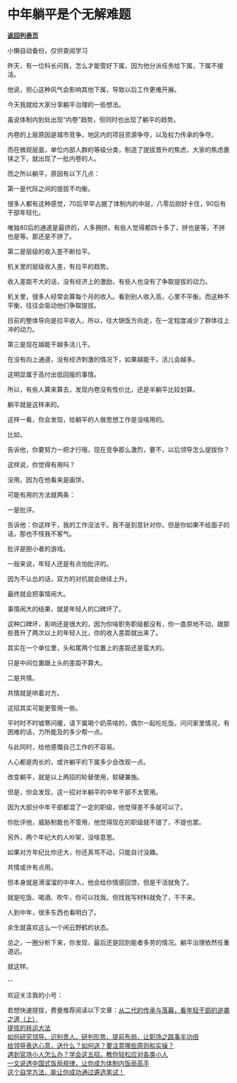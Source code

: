 # 中年躺平是个无解难题

[**返回列表页**](/gzh/费曼的小茶馆)

小懒自动备份，仅供查阅学习

昨天，有一位科长问我，怎么才能管好下属，因为他分派任务给下属，下属不接活。

他说，担心这种风气会影响其他下属，导致以后工作更难开展。

今天我就给大家分享躺平治理的一些想法。

虽说体制内到处出现“内卷”趋势，但同时也出现了躺平的趋势。

内卷的上层原因是城市竞争，地区内的项目资源争夺，以及权力传承的争夺。

而在微观层面，单位内部人群的等级分类，制造了提拔晋升的焦虑，大家的焦虑裹挟之下，就出现了一批内卷的人。

而之所以躺平，原因有以下几点：

第一是代际之间的提拔不均衡。

很多人都有这种感觉，70后早早占据了体制内的中层，八零后刚好卡住，90后有干部年轻化。

唯独80后的通道是最挤的，人多拥挤。有些人觉得都四十多了，拼也是等，不拼也是等。那还是不拼了。

第二是层级的收入差不断拉平。

机关里的层级收入差，有拉平的趋势。  

收入差距不大的话，没有经济上的激励，有些人也没有了争取提拔的动力。  

机关里，很多人经常会算每个月的收入。看到别人收入高，心里不平衡。而这种不平衡，往往会驱动他们争取提拔。  

目前的整体导向是拉平收入，所以，往大锅饭方向走，在一定程度减少了群体往上冲的动力。  

第三是现在越能干越多活儿干。  

在没有向上通道，没有经济刺激的情况下，如果越能干，活儿会越多。

这明显属于高付出低回报的事情。  

所以，有些人算来算去，发现内卷没有性价比，还是半躺平比较划算。

躺平就是这样来的。  

这样一看，你会发现，给躺平的人做思想工作是没啥用的。

比如，

告诉他，你要努力一把才行哦，现在竞争那么激烈，要不，以后领导怎么提拔你？  

这样说，你觉得有用吗？

没用。因为在他看来是画饼。

可能有用的方法就两条：  

一是批评。  

告诉他：你这样干，我的工作没法干。我不是刻意针对你，但是你如果不给面子的话，那也不怪我不客气。  

批评是胆小者的游戏。  

一般来说，年轻人还是有点怕批评的。

因为不认怂的话，双方的对抗就会继续上升。

最终就会把事情闹大。

事情闹大的结果，就是年轻人的口碑坏了。

这种口碑坏，影响还是很大的，因为你啥职务职级都没有，你一直原地不动，跟那些晋升了两次以上的年轻人比，你的收入差距就出来了。  

其实在一个单位里，头和尾两个位置上的差距还是蛮大的。  

只是中间位置跟上头的差距不算大。

二是共情。

共情就是哄着对方。

这招其实可能更管用一些。  

平时时不时嘘寒问暖，请下属喝个奶茶啥的，偶尔一起吃吃饭。问问家里情况，有困难的话，力所能及的多少帮一点。  

与此同时，给他感慨自己工作的不容易。  

人心都是肉长的，或许躺平的下属多少会改观一点。

改变躺平，就是以上两招的轮替使用，软硬兼施。  

但是，你会发现，这一招对半躺平的中年干部不太管用。

因为大部分中年干部都混了一定的职级，他觉得差不多就可以了。  

你批评他，威胁制裁也不管用，他觉得现在的职级就不错了，不提也罢。  

另外，两个年纪大的人吵架，没啥意思。  

如果对方年纪比你还大，你还真骂不动，只能自讨没趣。

共情或许有点用。

但本身就是滑溜溜的中年人，他会给你情感回馈，但是干活就免了。

就是吃饭、喝酒、吹牛，你可以找我。但找我写材料就免了，干不来。  

人到中年，很多东西也看明白了。  

余生就喜欢这么一个闲云野鹤的状态。

总之，一圈分析下来，你发现，最后还是回到能者多劳的情况。躺平治理依然任重道远。

就这样。  

\--  

欢迎关注我的小号：

若想快速提拔，费曼推荐阅读以下文章：[从二代的传承与落幕，看年轻干部的逆袭之道（上）](http://mp.weixin.qq.com/s?__biz=MzkzMDM0NzA3Mw==&mid=2247488459&idx=2&sn=9760b00effdf9342ac2ee4d95be00cd3&chksm=c27af2e5f50d7bf357b7e4739d1b59ec79d6cc02d646e167b237c2425959c8374511f320784d&scene=21#wechat_redirect)  
[提拔的转运大法](http://mp.weixin.qq.com/s?__biz=MzkzMDM0NzA3Mw==&mid=2247488443&idx=1&sn=68a1cc4d7cc7e0835adc87945c398ec2&chksm=c27af295f50d7b831bc758b93f856cd8c5a27d1c7148bc2abd063676f3cc7761a2db5799623b&scene=21#wechat_redirect)  
[如何研究领导、识别贵人、研判形势、提前布局，让职场之路事半功倍](http://mp.weixin.qq.com/s?__biz=MzkzMDM0NzA3Mw==&mid=2247488414&idx=2&sn=89d25fc006af4e0bc0a69c2d578020f9&chksm=c27af2b0f50d7ba656b73e9b9529cc1c24497ee89284cc17432feddf425a888ac5ffafd9d786&scene=21#wechat_redirect)  
[给领导表达心意，送什么？如何送？要注意哪些原则和实操？](http://mp.weixin.qq.com/s?__biz=MzkzMDM0NzA3Mw==&mid=2247488383&idx=2&sn=8c1cf6e23f086f3f1ad5abd40a92877e&chksm=c27af251f50d7b47d8629b705783660513f3808ab7fa92ae220b893d9bd685e4710f2cad44d0&scene=21#wechat_redirect)  
[遇到官场小人怎么办？学会这五招，教你轻松应对各类小人](http://mp.weixin.qq.com/s?__biz=MzkzMDM0NzA3Mw==&mid=2247488267&idx=2&sn=323ae8ab009f968c663119ade00b4b1a&chksm=c27af225f50d7b3309de0987e297e6e5cb47309207551a8c3f90860ec654ebfe3407527e8319&scene=21#wechat_redirect)  
[一文说透中国式饭局规律，让你成为体制内饭局高手](http://mp.weixin.qq.com/s?__biz=MzkzMDM0NzA3Mw==&mid=2247487800&idx=2&sn=7772a897741474e20c3df1779601e899&chksm=c27af016f50d7900dfc1c0d0c6c917867a723db34db20ff38ed24f553b5b72310931cfd48b57&scene=21#wechat_redirect)  
[这个自学方法，能让你成功通过遴选笔试！](http://mp.weixin.qq.com/s?__biz=MzkzMDM0NzA3Mw==&mid=2247487596&idx=2&sn=4af392f9e5d672686c6d3db4dec4376f&chksm=c27af142f50d7854a1ae1cc8ca77787e32aa13cfc4b88379d41ccd4d525da891a3e54f73fe4c&scene=21#wechat_redirect)

